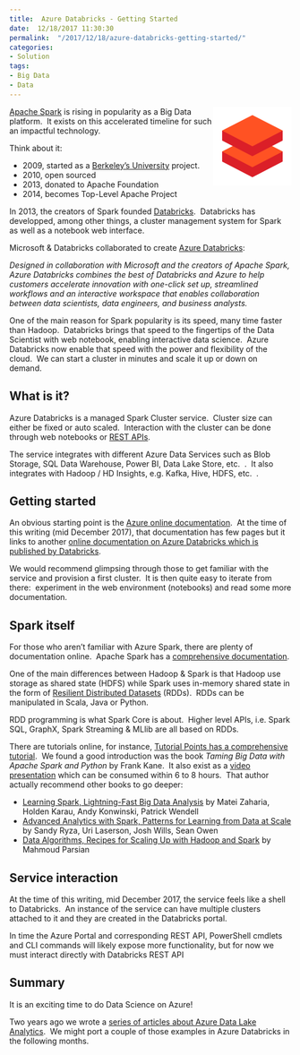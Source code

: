 ```yaml
---
title:  Azure Databricks - Getting Started
date:  12/18/2017 11:30:30
permalink:  "/2017/12/18/azure-databricks-getting-started/"
categories:
- Solution
tags:
- Big Data
- Data
---
```

<a href="assets/2017/12/azure-databricks-getting-started/databricks_logo1.png"><img style="border:0 currentcolor;float:right;display:inline;background-image:none;" title="Databricks_logo[1]" src="assets/2017/12/azure-databricks-getting-started/databricks_logo1_thumb.png" alt="Databricks_logo[1]" width="140" height="140" align="right" border="0" /></a><a href="https://en.wikipedia.org/wiki/Apache_Spark" target="_blank" rel="noopener">Apache Spark</a> is rising in popularity as a Big Data platform.  It exists on this accelerated timeline for such an impactful technology.

Think about it:
<ul>
 	<li>2009, started as a <a href="https://en.wikipedia.org/wiki/UC_Berkeley" target="_blank" rel="noopener">Berkeley’s University</a> project.</li>
 	<li>2010, open sourced</li>
 	<li>2013, donated to Apache Foundation</li>
 	<li>2014, becomes Top-Level Apache Project</li>
</ul>
In 2013, the creators of Spark founded <a href="https://en.wikipedia.org/wiki/Databricks" target="_blank" rel="noopener">Databricks</a>.  Databricks has developped, among other things, a cluster management system for Spark as well as a notebook web interface.

Microsoft &amp; Databricks collaborated to create <a href="https://databricks.com/azure" target="_blank" rel="noopener">Azure Databricks</a>:

<em>Designed in collaboration with Microsoft and the creators of Apache Spark, Azure Databricks combines the best of Databricks and Azure to help customers accelerate innovation with one-click set up, streamlined workflows and an interactive workspace that enables collaboration between data scientists, data engineers, and business analysts.</em>

One of the main reason for Spark popularity is its speed, many time faster than Hadoop.  Databricks brings that speed to the fingertips of the Data Scientist with web notebook, enabling interactive data science.  Azure Databricks now enable that speed with the power and flexibility of the cloud.  We can start a cluster in minutes and scale it up or down on demand.
<h2>What is it?</h2>
Azure Databricks is a managed Spark Cluster service.  Cluster size can either be fixed or auto scaled.  Interaction with the cluster can be done through web notebooks or <a href="https://docs.azuredatabricks.net/api/index.html" target="_blank" rel="noopener">REST APIs</a>.

The service integrates with different Azure Data Services such as Blob Storage, SQL Data Warehouse, Power BI, Data Lake Store, etc.  .  It also integrates with Hadoop / HD Insights, e.g. Kafka, Hive, HDFS, etc.  .
<h2>Getting started</h2>
An obvious starting point is the <a href="https://docs.microsoft.com/en-ca/azure/azure-databricks/what-is-azure-databricks" target="_blank" rel="noopener">Azure online documentation</a>.  At the time of this writing (mid December 2017), that documentation has few pages but it links to another <a href="https://docs.azuredatabricks.net/" target="_blank" rel="noopener">online documentation on Azure Databricks which is published by Databricks</a>.

We would recommend glimpsing through those to get familiar with the service and provision a first cluster.  It is then quite easy to iterate from there:  experiment in the web environment (notebooks) and read some more documentation.
<h2>Spark itself</h2>
For those who aren’t familiar with Azure Spark, there are plenty of documentation online.  Apache Spark has a <a href="https://spark.apache.org/docs/latest/" target="_blank" rel="noopener">comprehensive documentation</a>.

One of the main differences between Hadoop &amp; Spark is that Hadoop use storage as shared state (HDFS) while Spark uses in-memory shared state in the form of <a href="https://spark.apache.org/docs/latest/rdd-programming-guide.html" target="_blank" rel="noopener">Resilient Distributed Datasets</a> (RDDs).  RDDs can be manipulated in Scala, Java or Python.

RDD programming is what Spark Core is about.  Higher level APIs, i.e. Spark SQL, GraphX, Spark Streaming &amp; MLlib are all based on RDDs.

There are tutorials online, for instance, <a href="https://www.tutorialspoint.com/apache_spark/" target="_blank" rel="noopener">Tutorial Points has a comprehensive tutorial</a>.  We found a good introduction was the book <em>Taming Big Data with Apache Spark and Python</em> by Frank Kane.  It also exist as a <a href="https://www.safaribooksonline.com/library/view/taming-big-data/9781787129931/" target="_blank" rel="noopener">video presentation</a> which can be consumed within 6 to 8 hours.  That author actually recommend other books to go deeper:
<ul>
 	<li><a href="http://shop.oreilly.com/product/0636920028512.do" target="_blank" rel="noopener">Learning Spark, Lightning-Fast Big Data Analysis</a> by Matei Zaharia, Holden Karau, Andy Konwinski, Patrick Wendell</li>
 	<li><a href="http://shop.oreilly.com/product/0636920035091.do" target="_blank" rel="noopener">Advanced Analytics with Spark, Patterns for Learning from Data at Scale</a> by Sandy Ryza, Uri Laserson, Josh Wills, Sean Owen</li>
 	<li><a href="http://shop.oreilly.com/product/0636920033950.do" target="_blank" rel="noopener">Data Algorithms, Recipes for Scaling Up with Hadoop and Spark</a> by Mahmoud Parsian</li>
</ul>
<h2>Service interaction</h2>
At the time of this writing, mid December 2017, the service feels like a shell to Databricks.  An instance of the service can have multiple clusters attached to it and they are created in the Databricks portal.

In time the Azure Portal and corresponding REST API, PowerShell cmdlets and CLI commands will likely expose more functionality, but for now we must interact directly with Databricks REST API
<h2>Summary</h2>
It is an exciting time to do Data Science on Azure!

Two years ago we wrote a <a href="https://vincentlauzon.com/2016/02/15/querying-tables-in-azure-data-lake-analytics/" target="_blank" rel="noopener">series of articles about Azure Data Lake Analytics</a>.  We might port a couple of those examples in Azure Databricks in the following months.